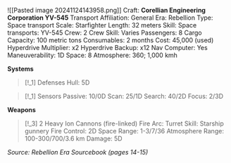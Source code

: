 ![[Pasted image 20241124143958.png]]
Craft: **Corellian Engineering Corporation YV-545** Transport
Affiliation: General
Era: Rebellion
Type: Space transport
Scale: Starfighter
Length: 32 meters
Skill: Space transports: YV-545
Crew: 2
Crew Skill: Varies
Passengers: 8
Cargo Capacity: 100 metric tons
Consumables: 2 months
Cost: 45,000 (used)
Hyperdrive Multiplier: x2
Hyperdrive Backup: x12
Nav Computer: Yes
Maneuverability: 1D
Space: 8
Atmosphere: 360; 1,000 kmh

**Systems**
> [!_1] Defenses
> Hull: 5D

> [!_1] Sensors
> Passive: 10/0D
> Scan: 25/1D
> Search: 40/2D
> Focus: 2/3D

**Weapons**
> [!_3] 2 Heavy Ion Cannons (fire-linked)
> Fire Arc: Turret
> Skill: Starship gunnery
> Fire Control: 2D
> Space Range: 1-3/7/36
> Atmosphere Range:
> 100-300/700/3.6 km
> Damage: 5D


*Source: Rebellion Era Sourcebook (pages 14-15)*
